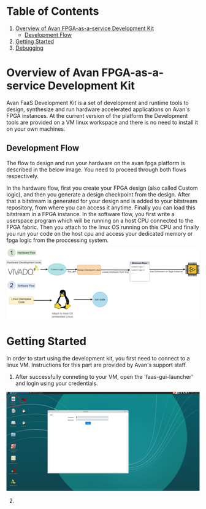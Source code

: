 # Table of Contents
1. [Overview of Avan FPGA-as-a-service Development Kit](#overview-of-avan-fpga-as-a-service-development-kit)
    - [Development Flow](#development-flow)
2. [Getting Started](#getting-started)
3. [Debugging](#debugging)


# Overview of Avan FPGA-as-a-service Development Kit

Avan FaaS Development Kit is a set of development and runtime tools to design, synthesize and run hardware accelerated applications on Avan's FPGA instances. At the current version of the platform the Development tools are provided on a VM linux workspace and there is no need to install it on your own machines.

## Development Flow
The flow to design and run your hardware on the avan fpga platform is described in the below image. You need to proceed through both flows respectively.


In the hardware flow, first you create your FPGA design (also called Custom logic), and then you generate a design checkpoint from the design. After that a bitstream is generated for your design and is added to your bitstream repository, from where you can access it anytime. Finally you can load this bitstream in a FPGA instance.
In the software flow, you first write a userspace program which will be running on a host CPU connected to the FPGA fabric. Then you attach to the linux OS running on this CPU and finally you run your code on the host cpu and access your dedicated memory or fpga logic from the proccessing system.

![Alt text](design_flow.jpg)


# Getting Started
In order to start using the development kit, you first need to connect to a linux VM. Instructions for this part are provided by Avan's support staff.
1. After successfully conneting to your VM, open the 'faas-gui-launcher' and login using your credentials.

![Alt text](desktop.png)

2. 
